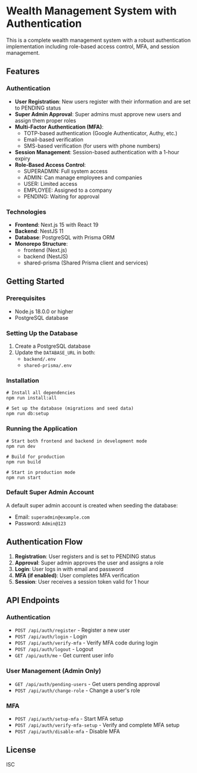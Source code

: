 # Wealth Management System with Authentication

This is a complete wealth management system with a robust authentication implementation including role-based access control, MFA, and session management.

## Features

### Authentication

- **User Registration**: New users register with their information and are set to PENDING status
- **Super Admin Approval**: Super admins must approve new users and assign them proper roles
- **Multi-Factor Authentication (MFA)**: 
  - TOTP-based authentication (Google Authenticator, Authy, etc.)
  - Email-based verification
  - SMS-based verification (for users with phone numbers)
- **Session Management**: Session-based authentication with a 1-hour expiry
- **Role-Based Access Control**:
  - SUPERADMIN: Full system access
  - ADMIN: Can manage employees and companies
  - USER: Limited access
  - EMPLOYEE: Assigned to a company
  - PENDING: Waiting for approval

### Technologies

- **Frontend**: Next.js 15 with React 19
- **Backend**: NestJS 11
- **Database**: PostgreSQL with Prisma ORM
- **Monorepo Structure**: 
  - frontend (Next.js)
  - backend (NestJS)
  - shared-prisma (Shared Prisma client and services)

## Getting Started

### Prerequisites

- Node.js 18.0.0 or higher
- PostgreSQL database

### Setting Up the Database

1. Create a PostgreSQL database
2. Update the `DATABASE_URL` in both:
   - `backend/.env`
   - `shared-prisma/.env`

### Installation

```
# Install all dependencies
npm run install:all

# Set up the database (migrations and seed data)
npm run db:setup
```

### Running the Application

```
# Start both frontend and backend in development mode
npm run dev

# Build for production
npm run build

# Start in production mode
npm run start
```

### Default Super Admin Account

A default super admin account is created when seeding the database:

- Email: `superadmin@example.com`
- Password: `Admin@123`

## Authentication Flow

1. **Registration**: User registers and is set to PENDING status
2. **Approval**: Super admin approves the user and assigns a role
3. **Login**: User logs in with email and password
4. **MFA (if enabled)**: User completes MFA verification
5. **Session**: User receives a session token valid for 1 hour

## API Endpoints

### Authentication

- `POST /api/auth/register` - Register a new user
- `POST /api/auth/login` - Login
- `POST /api/auth/verify-mfa` - Verify MFA code during login
- `POST /api/auth/logout` - Logout
- `GET /api/auth/me` - Get current user info

### User Management (Admin Only)

- `GET /api/auth/pending-users` - Get users pending approval
- `POST /api/auth/change-role` - Change a user's role

### MFA

- `POST /api/auth/setup-mfa` - Start MFA setup
- `POST /api/auth/verify-mfa-setup` - Verify and complete MFA setup
- `POST /api/auth/disable-mfa` - Disable MFA

## License

ISC
